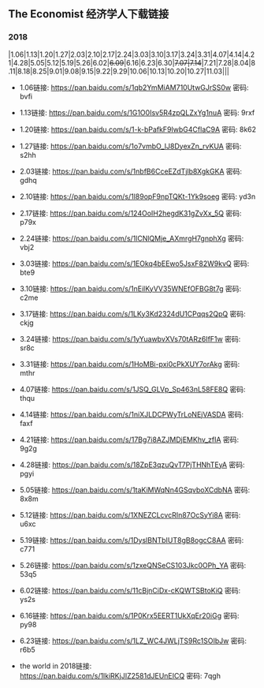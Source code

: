 ## The Economist 经济学人下载链接

### 2018
|1.06|1.13|1.20|1.27|2.03|2.10|2.17|2.24|3.03|3.10|3.17|3.24|3.31|4.07|4.14|4.21|4.28|5.05|5.12|5.19|5.26|6.02|~~6.09~~|6.16|6.23|6.30|~~7.07|7.14~~|7.21|7.28|8.04|8.11|8.18|8.25|9.01|9.08|9.15|9.22|9.29|10.06|10.13|10.20|10.27|11.03|||

- 1.06链接: https://pan.baidu.com/s/1qb2YmMiAM710UtwGJrSS0w 密码: bvfi
- 1.13链接: https://pan.baidu.com/s/1G1O0Isv5R4zpQLZxYg1nuA 密码: 9rxf
- 1.20链接: https://pan.baidu.com/s/1-k-bPafkF9IwbG4CflaC9A 密码: 8k62
- 1.27链接: https://pan.baidu.com/s/1o7vmbO_IJ8DyexZn_rvKUA 密码: s2hh
- 2.03链接: https://pan.baidu.com/s/1nbfB6CceEZdTjlb8XgkGKA 密码: gdhq
- 2.10链接: https://pan.baidu.com/s/1l89opF9npTQKt-1Yk9soeg 密码: yd3n
- 2.17链接: https://pan.baidu.com/s/124OoIH2hegdK31gZvXx_5Q 密码: p79x
- 2.24链接: https://pan.baidu.com/s/1lCNlQMje_AXmrgH7gnphXg 密码: vbj2
- 3.03链接: https://pan.baidu.com/s/1EOkq4bEEwo5JsxF82W9kvQ 密码: bte9
- 3.10链接: https://pan.baidu.com/s/1nEilKyVV35WNEfOFBG8t7g 密码: c2me
- 3.17链接: https://pan.baidu.com/s/1LKy3Kd2324dU1CPqqs2QpQ 密码: ckjg
- 3.24链接: https://pan.baidu.com/s/1yYuawbvXVs70tARz6IfF1w 密码: sr8c
- 3.31链接: https://pan.baidu.com/s/1HoMBi-pxi0cPkXUY7orAkg 密码: mthr
- 4.07链接: https://pan.baidu.com/s/1JSQ_GLVp_Sp463nL58FE8Q 密码: thqu
- 4.14链接: https://pan.baidu.com/s/1niXJLDCPWyTrLoNEjVASDA 密码: faxf
- 4.21链接: https://pan.baidu.com/s/17Bg7i8AZJMDjEMKhv_zfIA 密码: 9g2g
- 4.28链接: https://pan.baidu.com/s/18ZpE3qzuQvT7PjTHNhTEyA 密码: pgyi
- 5.05链接: https://pan.baidu.com/s/1taKiMWqNn4GSqvboXCdbNA 密码: 8x8m
- 5.12链接: https://pan.baidu.com/s/1XNEZCLcvcRIn87OcSyYi8A 密码: u6xc
- 5.19链接: https://pan.baidu.com/s/1DyslBNTbIUT8gB8ogcC8AA 密码: c771
- 5.26链接: https://pan.baidu.com/s/1zxeQNSeCS103Jkc0OPh_YA 密码: 53q5
- 6.02链接: https://pan.baidu.com/s/11cBjnCiDx-cKQWTSBtoKiQ 密码: ys2s
- 6.16链接: https://pan.baidu.com/s/1P0Krx5EERT1UkXqEr20iGg 密码: py98
- 6.23链接: https://pan.baidu.com/s/1LZ_WC4JWLjTS9Rc1SOIbJw 密码: r6b5
 
- the world in 2018链接: https://pan.baidu.com/s/1lkiRKjJIZ2581dJEUnEICQ 密码: 7qgh
